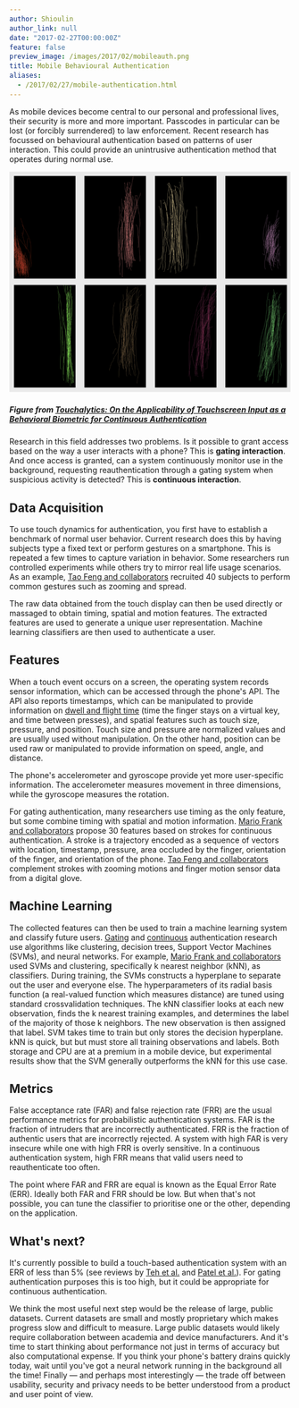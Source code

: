 ```yaml
---
author: Shioulin
author_link: null
date: "2017-02-27T00:00:00Z"
feature: false
preview_image: /images/2017/02/mobileauth.png
title: Mobile Behavioural Authentication
aliases:
  - /2017/02/27/mobile-authentication.html
---
```


As mobile devices become central to our personal and professional lives, their
security is more and more important. Passcodes in particular can be lost (or
forcibly surrendered) to law enforcement. Recent research has focussed on
behavioural authentication based on patterns of user interaction. This could
provide an unintrusive authentication method that operates during normal use.

![Mobile authentication](/images/2017/02/mobileauth.png)

##### Figure from [Touchalytics: On the Applicability of Touchscreen Input as a Behavioral Biometric for Continuous Authentication](https://arxiv.org/abs/1207.6231)

Research in this field addresses two problems. Is it possible to grant access
based on the way a user interacts with a phone? This is **gating interaction**.
And once access is granted, can a system continuously monitor use in the
background, requesting reauthentication through a gating system when suspicious
activity is detected? This is **continuous interaction**.

## Data Acquisition

To use touch dynamics for authentication, you first have to establish a
benchmark of normal user behavior. Current research does this by having
subjects type a fixed text or perform gestures on a smartphone. This is
repeated a few times to capture variation in behavior. Some researchers run
controlled experiments while others try to mirror real life usage scenarios. As
an example, [Tao Feng and
collaborators](http://ieeexplore.ieee.org/document/6459891/) recruited 40
subjects to perform common gestures such as zooming and spread.

The raw data obtained from the touch display can then be used directly or
massaged to obtain timing, spatial and motion features. The extracted features
are used to generate a unique user representation. Machine learning classifiers
are then used to authenticate a user. 
 
## Features

When a touch event occurs on a screen, the operating system records sensor
information, which can be accessed through the phone's API. The API also
reports timestamps, which can be manipulated to provide information on [dwell
and flight time](http://dl.acm.org/citation.cfm?id=2933015) (time the finger
stays on a virtual key, and time between presses), and spatial features such as
touch size, pressure, and position. Touch size and pressure are normalized
values and are usually used without manipulation. On the other hand, position
can be used raw or manipulated to provide information on speed, angle, and
distance. 

The phone's accelerometer and gyroscope provide yet more user-specific
information. The accelerometer measures movement in three dimensions, while the
gyroscope measures the rotation.

For gating authentication, many researchers use timing as the only feature, but
some combine timing with spatial and motion information. [Mario Frank and
collaborators](https://arxiv.org/abs/1207.6231) propose 30 features based on
strokes for continuous authentication. A stroke is a trajectory encoded as a
sequence of vectors with location, timestamp, pressure, area occluded by the
finger, orientation of the finger, and orientation of the phone. [Tao Feng and
collaborators](http://ieeexplore.ieee.org/document/6459891/) complement strokes
with zooming motions and finger motion sensor data from a digital glove. 

## Machine Learning

The collected features can then be used to train a machine learning system and
classify future users. [Gating](http://dl.acm.org/citation.cfm?id=2933015) and
[continuous](http://ieeexplore.ieee.org/document/7503170/) authentication
research use algorithms like clustering, decision trees, Support Vector
Machines (SVMs), and neural networks. For example, [Mario Frank and
collaborators](https://arxiv.org/abs/1207.6231) used SVMs and clustering,
specifically k nearest neighbor (kNN), as classifiers. During training, the
SVMs constructs a hyperplane to separate out the user and everyone else. The
hyperparameters of its radial basis function (a real-valued function which
measures distance) are tuned using standard crossvalidation techniques. The kNN
classifier looks at each new observation, finds the k nearest training
examples, and determines the label of the majority of those k neighbors. The
new observation is then assigned that label. SVM takes time to train but only
stores the decision hyperplane. kNN is quick, but but must store all training
observations and labels. Both storage and CPU are at a premium in a mobile
device, but experimental results show that the SVM generally outperforms the
kNN for this use case. 

## Metrics

False acceptance rate (FAR) and false rejection rate (FRR) are the usual
performance metrics for probabilistic authentication systems. FAR is the
fraction of intruders that are incorrectly authenticated. FRR is the fraction
of authentic users that are incorrectly rejected. A system with high FAR is
very insecure while one with high FRR is overly sensitive. In a continuous
authentication system, high FRR means that valid users need to reauthenticate
too often. 

The point where FAR and FRR are equal is known as the Equal Error Rate (ERR).
Ideally both FAR and FRR should be low. But when that's not possible, you can
tune the classifier to prioritise one or the other, depending on the
application. 

## What's next?

It's currently possible to build a touch-based authentication system with an
ERR of less than 5% (see reviews by [Teh et
al.](http://dl.acm.org/citation.cfm?id=2933015) and [Patel et
al.](http://ieeexplore.ieee.org/document/7503170/)). For gating authentication
purposes this is too high, but it could be appropriate for continuous
authentication. 

We think the most useful next step would be the release of large, public
datasets. Current datasets are small and mostly proprietary which makes
progress slow and difficult to measure. Large public datasets would likely
require collaboration between academia and device manufacturers. And it's time
to start thinking about performance not just in terms of accuracy but also
computational expense. If you think your phone's battery drains quickly today,
wait until you've got a neural network running in the background all the time!
Finally — and perhaps most interestingly — the trade off between usability,
security and privacy needs to be better understood from a product and user
point of view. 
